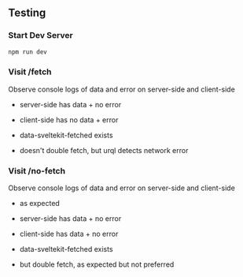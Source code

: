 ## Testing

### Start Dev Server 
```bash
npm run dev
```
### Visit /fetch

Observe console logs of data and error on server-side and client-side

- server-side has data + no error
- client-side has no data + error

- data-sveltekit-fetched exists
- doesn't double fetch, but urql detects network error

### Visit /no-fetch

Observe console logs of data and error on server-side and client-side

- as expected
- server-side has data + no error
- client-side has data + no error

- data-sveltekit-fetched exists
- but double fetch, as expected but not preferred